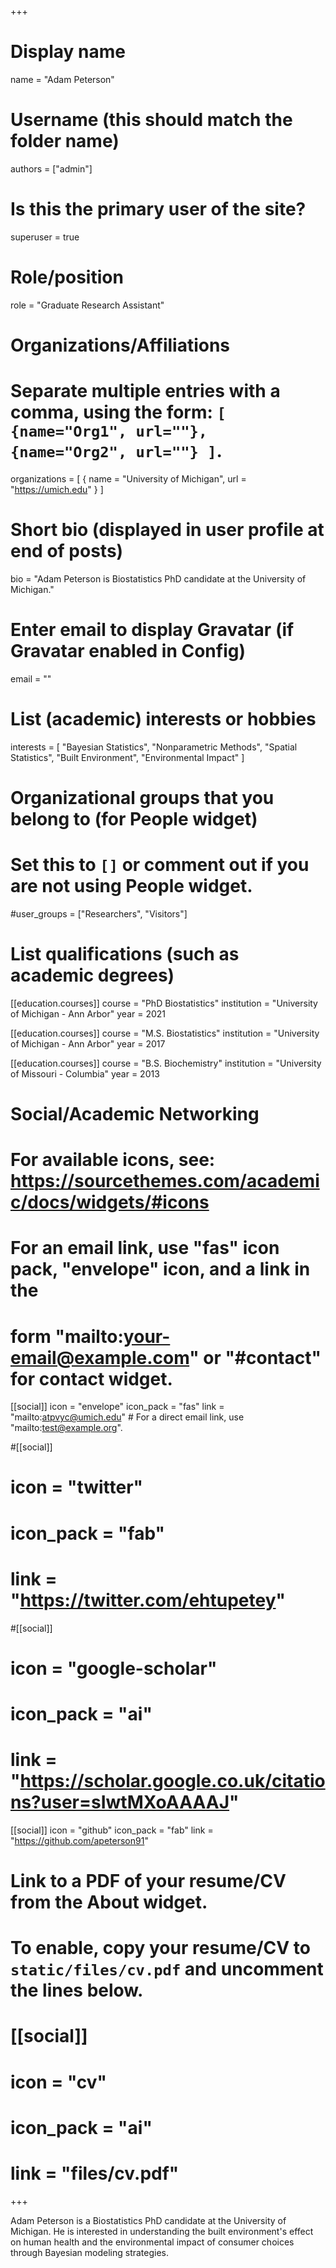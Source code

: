 +++
# Display name
name = "Adam Peterson"

# Username (this should match the folder name)
authors = ["admin"]

# Is this the primary user of the site?
superuser = true

# Role/position
role = "Graduate Research Assistant"

# Organizations/Affiliations
#   Separate multiple entries with a comma, using the form: `[ {name="Org1", url=""}, {name="Org2", url=""} ]`.
organizations = [ { name = "University of Michigan", url = "https://umich.edu" } ]

# Short bio (displayed in user profile at end of posts)
bio = "Adam Peterson is Biostatistics PhD candidate at the University of Michigan."

# Enter email to display Gravatar (if Gravatar enabled in Config)
email = ""

# List (academic) interests or hobbies
interests = [
  "Bayesian Statistics",
  "Nonparametric Methods",
  "Spatial Statistics",
  "Built Environment",
  "Environmental Impact"
]

# Organizational groups that you belong to (for People widget)
#   Set this to `[]` or comment out if you are not using People widget.
#user_groups = ["Researchers", "Visitors"]

# List qualifications (such as academic degrees)
[[education.courses]]
  course = "PhD Biostatistics"
  institution = "University of Michigan - Ann Arbor"
  year = 2021

[[education.courses]]
  course = "M.S. Biostatistics"
  institution = "University of Michigan - Ann Arbor"
  year = 2017

[[education.courses]]
  course = "B.S. Biochemistry"
  institution = "University of Missouri - Columbia"
  year = 2013

# Social/Academic Networking
# For available icons, see: https://sourcethemes.com/academic/docs/widgets/#icons
#   For an email link, use "fas" icon pack, "envelope" icon, and a link in the
#   form "mailto:your-email@example.com" or "#contact" for contact widget.

[[social]]
  icon = "envelope"
  icon_pack = "fas"
  link = "mailto:atpvyc@umich.edu"  # For a direct email link, use "mailto:test@example.org".

#[[social]]
#  icon = "twitter"
#  icon_pack = "fab"
#  link = "https://twitter.com/ehtupetey"

#[[social]]
#  icon = "google-scholar"
#  icon_pack = "ai"
#  link = "https://scholar.google.co.uk/citations?user=sIwtMXoAAAAJ"

[[social]]
  icon = "github"
  icon_pack = "fab"
  link = "https://github.com/apeterson91"

# Link to a PDF of your resume/CV from the About widget.
# To enable, copy your resume/CV to `static/files/cv.pdf` and uncomment the lines below.
# [[social]]
#   icon = "cv"
#   icon_pack = "ai"
#   link = "files/cv.pdf"

+++

Adam Peterson is a Biostatistics PhD candidate at the University of Michigan. 
He is interested in understanding the built environment's effect on human health and the environmental impact
of consumer choices through Bayesian modeling strategies. 

